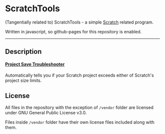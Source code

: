# ScratchTools

(Tangentially related to) ScratchTools - a simple [Scratch](https://en.wikipedia.org/wiki/Scratch_(programming_language)) related program.

Written in javascript, so github-pages for this repository is enabled.

---

## Description

#### [Project Save Troubleshooter](https://xeltalliv.github.io/ScratchTools/ProjectJsonMinimizer/)

Automatically tells you if your Scratch project exceeds either of Scratch's project size limits. 

## License

All files in the repository with the exception of `/vendor` folder are licensed under GNU General Public License v3.0.

Files inside `/vendor` folder have their own license files included along with them.
